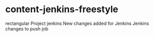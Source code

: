 # content-jenkins-freestyle
rectangular Project jenkins
New changes added for Jenkins
Jenkins changes to push job
